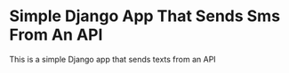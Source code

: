 # Simple Django App That Sends Sms From An API
This is a simple Django app that sends texts from an API
